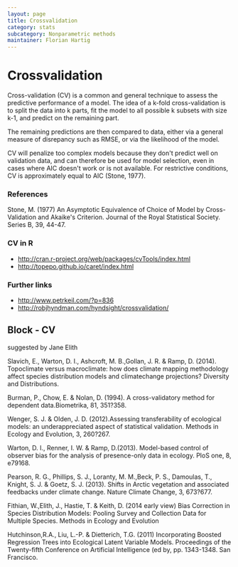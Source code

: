 ```yaml
---
layout: page
title: Crossvalidation
category: stats
subcategory: Nonparametric methods
maintainer: Florian Hartig
---
```


Crossvalidation
===

Cross-validation (CV) is a common and general technique to assess the predictive performance of a model. The idea of a k-fold cross-validation is to split the data into k parts, fit the model to all possible k subsets with size k-1, and predict on the remaining part.

The remaining predictions are then compared to data, either via a general measure of disrepancy such as RMSE, or via the likelihood of the model.

CV will penalize too complex models because they don't predict well on validation data, and can therefore be used for model selection, even in cases where AIC doesn't work or is not available. For restrictive conditions, CV is approximately equal to AIC (Stone, 1977). 

### References 

Stone, M. (1977) An Asymptotic Equivalence of Choice of Model by Cross-Validation and Akaike's Criterion. Journal of the Royal Statistical Society. Series B, 39, 44-47.


### CV in R

* http://cran.r-project.org/web/packages/cvTools/index.html
* http://topepo.github.io/caret/index.html


### Further links

* http://www.petrkeil.com/?p=836
* http://robjhyndman.com/hyndsight/crossvalidation/



## Block - CV

suggested by Jane Elith


Slavich, E., Warton, D. I., Ashcroft, M. B.,Gollan, J. R. & Ramp, D.
(2014). Topoclimate versus macroclimate: how does climate mapping
methodology affect species distribution models and climatechange
projections? Diversity and Distributions.

Burman, P., Chow, E. & Nolan, D. (1994). A cross-validatory method for
dependent data.Biometrika, 81, 351?358.


Wenger, S. J. & Olden, J. D. (2012).Assessing transferability of
ecological models: an underappreciated aspect of
statistical validation. Methods in Ecology and Evolution, 3, 260?267.


Warton, D. I., Renner, I. W. & Ramp, D.(2013). Model-based control of
observer bias for the analysis of presence-only
data in ecology. PloS one, 8, e79168.


Pearson, R. G., Phillips, S. J., Loranty, M. M.,Beck, P. S., Damoulas, T.,
Knight, S. J. & Goetz, S. J. (2013). Shifts in
Arctic vegetation and associated feedbacks under climate change. Nature
Climate
Change, 3, 673?677.


Fithian, W.,Elith, J., Hastie, T. & Keith, D. (2014 early view) Bias
Correction in
Species Distribution Models: Pooling Survey and Collection Data for
Multiple
Species. Methods in Ecology and Evolution


 
Hutchinson,R.A., Liu, L.-P. & Dietterich, T.G. (2011) Incorporating
Boosted Regression
Trees into Ecological Latent Variable Models.
Proceedings of the Twenty-fifth Conference on Artificial Intelligence
(ed by, pp. 1343-1348.  San Francisco.

